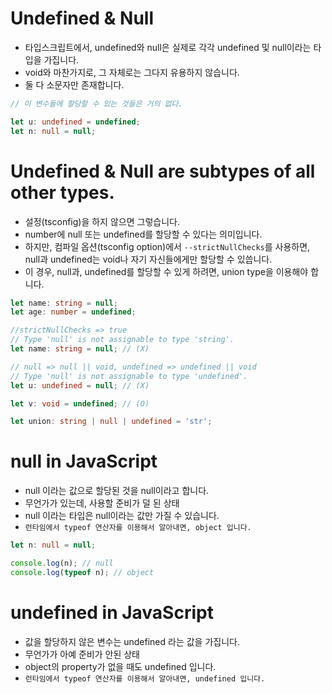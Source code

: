 # Undefined & Null

- 타입스크립트에서, undefined와 null은 실제로 각각 undefined 및 null이라는 타입을 가집니다.
- void와 마찬가지로, 그 자체로는 그다지 유용하지 않습니다.
- 둘 다 소문자만 존재합니다.

```typescript
// 이 변수들에 할당할 수 있는 것들은 거의 없다.

let u: undefined = undefined;
let n: null = null;
```

# Undefined & Null are subtypes of all other types.

- 설정(tsconfig)을 하지 않으면 그렇습니다.
- number에 null 또는 undefined를 할당할 수 있다는 의미입니다.
- 하지만, 컴파일 옵션(tsconfig option)에서 `--strictNullChecks`를 사용하면, null과 undefined는 void나 자기 자신들에게만 할당할 수 있씁니다.
- 이 경우, null과, undefined를 할당할 수 있게 하려면, union type을 이용해야 합니다.

```typescript
let name: string = null;
let age: number = undefined;

//strictNullChecks => true
// Type 'null' is not assignable to type 'string'.
let name: string = null; // (X)

// null => null || void, undefined => undefined || void
// Type 'null' is not assignable to type 'undefined'.
let u: undefined = null; // (X)

let v: void = undefined; // (O)

let union: string | null | undefined = 'str';
```

# null in JavaScript

- null 이라는 값으로 할당된 것을 null이라고 합니다.
- 무언가가 있는데, 사용할 준비가 덜 된 상태
- null 이라는 타입은 null이라는 값만 가질 수 있습니다.
- `런타임에서 typeof 연산자를 이용해서 알아내면, object 입니다.`

```typescript
let n: null = null;

console.log(n); // null
console.log(typeof n); // object
```

# undefined in JavaScript

- 값을 할당하지 않은 변수는 undefined 라는 값을 가집니다.
- 무언가가 아예 준비가 안된 상태
- object의 property가 없을 때도 undefined 입니다.
- `런타임에서 typeof 연산자를 이용해서 알아내면, undefined 입니다.`